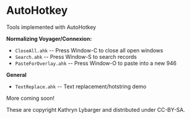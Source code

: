 AutoHotkey
=======

Tools implemented with AutoHotkey

**Normalizing Voyager/Connexion:**

* `CloseAll.ahk` -- Press Window-C to close all open windows
* `Search.ahk` -- Press Window-S to search records
* `PasteForOverlay.ahk` -- Press Window-O to paste into a new 946 

**General**

* `TextReplace.ahk` -- Text replacement/hotstring demo

More coming soon!

These are copyright Kathryn Lybarger and distributed under CC-BY-SA.
